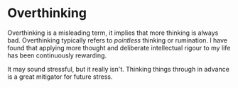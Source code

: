 # Overthinking

Overthinking is a misleading term, it implies that more thinking is always bad. Overthinking typically refers to _pointless_ thinking or rumination. I have found that applying more thought and deliberate intellectual rigour to my life has been continuously rewarding. 

It may sound stressful, but it really isn't. Thinking things through in advance is a great mitigator for future stress.

